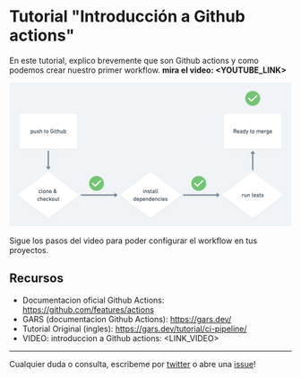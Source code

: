 # Tutorial "Introducción a Github actions"

En este tutorial, explico brevemente que son Github actions y como podemos crear nuestro primer workflow. **mira el video: <YOUTUBE_LINK>**

![Diagrama del workflow](./flow-chart.png)

Sigue los pasos del video para poder configurar el workflow en tus proyectos.

## Recursos

- Documentacion oficial Github Actions: https://github.com/features/actions
- GARS (documentacion Github Actions): https://gars.dev/
- Tutorial Original (ingles): https://gars.dev/tutorial/ci-pipeline/
- VIDEO: introduccion a Github actions: <LINK_VIDEO>

---

Cualquier duda o consulta, escribeme por [twitter](https://hhg.link/twitter) o abre una [issue](https://github.com/horacioh/tutorial-github-actions-push-a-netlify/issues/new)!
